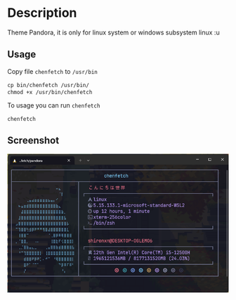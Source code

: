 # Description
Theme Pandora, it is only for linux system or windows subsystem linux :u

## Usage

Copy file `chenfetch` to `/usr/bin`
```
cp bin/chenfetch /usr/bin/
chmod +x /usr/bin/chenfetch
```

To usage you can run `chenfetch`
```
chenfetch
```

## Screenshot
![screenshot1](../.github/assets/pandora/1.webp)
    
